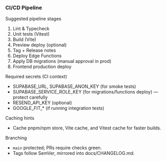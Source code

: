 ### CI/CD Pipeline

Suggested pipeline stages
1) Lint & Typecheck
2) Unit tests (Vitest)
3) Build (Vite)
4) Preview deploy (optional)
5) Tag + Release notes
6) Deploy Edge Functions
7) Apply DB migrations (manual approval in prod)
8) Frontend production deploy

Required secrets (CI context)
- SUPABASE_URL, SUPABASE_ANON_KEY (for smoke tests)
- SUPABASE_SERVICE_ROLE_KEY (for migrations/functions deploy) — protect carefully
- RESEND_API_KEY (optional)
- GOOGLE_FIT_* (if running integration tests)

Caching hints
- Cache pnpm/npm store, Vite cache, and Vitest cache for faster builds.

Branching
- `main` protected; PRs require checks green.
- Tags follow SemVer, mirrored into docs/CHANGELOG.md.

